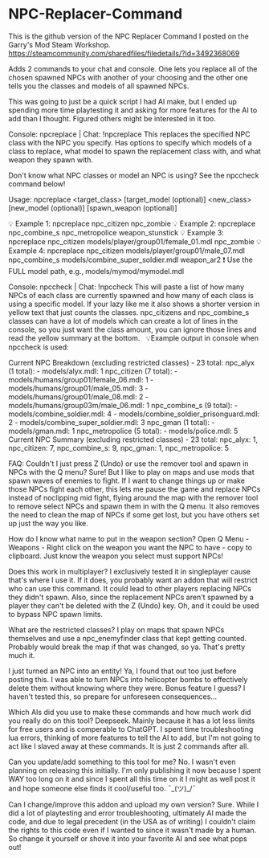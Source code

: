# NPC-Replacer-Command
This is the github version of the NPC Replacer Command I posted on the Garry's Mod Steam Workshop.
https://steamcommunity.com/sharedfiles/filedetails/?id=3492368069

Adds 2 commands to your chat and console. One lets you replace all of the chosen spawned NPCs with another of your choosing and the other one tells you the classes and models of all spawned NPCs.

This was going to just be a quick script I had AI make, but I ended up spending more time playtesting it and asking for more features for the AI to add than I thought. Figured others might be interested in it too.

Console: npcreplace | Chat: !npcreplace
This replaces the specified NPC class with the NPC you specify. Has options to specify which models of a class to replace, what model to spawn the replacement class with, and what weapon they spawn with.

Don't know what NPC classes or model an NPC is using? See the npccheck command below!

Usage: npcreplace <target_class> [target_model (optional)] <new_class> [new_model (optional)] [spawn_weapon (optional)]

💡 Example 1: npcreplace npc_citizen npc_zombie
💡 Example 2: npcreplace npc_combine_s npc_metropolice weapon_stunstick
💡 Example 3: npcreplace npc_citizen models/player/group01/female_01.mdl npc_zombie
💡 Example 4: npcreplace npc_citizen models/player/group01/male_07.mdl npc_combine_s models/combine_super_soldier.mdl weapon_ar2
❗ Use the FULL model path, e.g., models/mymod/mymodel.mdl

Console: npccheck | Chat: !npccheck
This will paste a list of how many NPCs of each class are currently spawned and how many of each class is using a specific model. If your lazy like me it also shows a shorter version in yellow text that just counts the classes. npc_citizens and npc_combine_s classes can have a lot of models which can create a lot of lines in the console, so you just want the class amount, you can ignore those lines and read the yellow summary at the bottom.
 
💡Example output in console when npccheck is used:

Current NPC Breakdown (excluding restricted classes) - 23 total:
  npc_alyx (1 total):
    - models/alyx.mdl: 1
  npc_citizen (7 total):
    - models/humans/group01/female_06.mdl: 1
    - models/humans/group01/male_05.mdl: 3
    - models/humans/group01/male_08.mdl: 2
    - models/humans/group03m/male_06.mdl: 1
  npc_combine_s (9 total):
    - models/combine_soldier.mdl: 4
    - models/combine_soldier_prisonguard.mdl: 2
    - models/combine_super_soldier.mdl: 3
  npc_gman (1 total):
    - models/gman.mdl: 1
  npc_metropolice (5 total):
    - models/police.mdl: 5
Current NPC Summary (excluding restricted classes) - 23 total:
npc_alyx: 1, npc_citizen: 7, npc_combine_s: 9, npc_gman: 1, npc_metropolice: 5

FAQ:
Couldn't I just press Z (Undo) or use the remover tool and spawn in NPCs with the Q menu?
Sure! But I like to play on maps and use mods that spawn waves of enemies to fight. If I want to change things up or make those NPCs fight each other, this lets me pause the game and replace NPCs instead of noclipping mid fight, flying around the map with the remover tool to remove select NPCs and spawn them in with the Q menu. It also removes the need to clean the map of NPCs if some get lost, but you have others set up just the way you like.

How do I know what name to put in the weapon section?
Open Q Menu - Weapons - Right click on the weapon you want the NPC to have - copy to clipboard. Just know the weapon you select must support NPCs!

Does this work in multiplayer?
I exclusively tested it in singleplayer cause that's where I use it. If it does, you probably want an addon that will restrict who can use this command. It could lead to other players replacing NPCs they didn't spawn. Also, since the replacement NPCs aren't spawned by a player they can't be deleted with the Z (Undo) key. Oh, and it could be used to bypass NPC spawn limits.

What are the restricted classes?
I play on maps that spawn NPCs themselves and use a npc_enemyfinder class that kept getting counted. Probably would break the map if that was changed, so ya. That's pretty much it.

I just turned an NPC into an entity!
Ya, I found that out too just before posting this. I was able to turn NPCs into helicopter bombs to effectively delete them without knowing where they were. Bonus feature I guess? I haven't tested this, so prepare for unforeseen consequences...

Which AIs did you use to make these commands and how much work did you really do on this tool?
Deepseek. Mainly because it has a lot less limits for free users and is comperable to ChatGPT. I spent time troubleshooting lua errors, thinking of more features to tell the AI to add, but I'm not going to act like I slaved away at these commands. It is just 2 commands after all.

Can you update/add something to this tool for me?
No. I wasn't even planning on releasing this initially. I'm only publishing it now because I spent WAY too long on it and since I spent all this time on it I might as well post it and hope someone else finds it cool/useful too. ¯\_(ツ)_/¯

Can I change/improve this addon and upload my own version?
Sure. While I did a lot of playtesting and error troubleshooting, ultimately AI made the code, and due to legal precedent (in the USA as of writing) I couldn't claim the rights to this code even if I wanted to since it wasn't made by a human. So change it yourself or shove it into your favorite AI and see what pops out!
